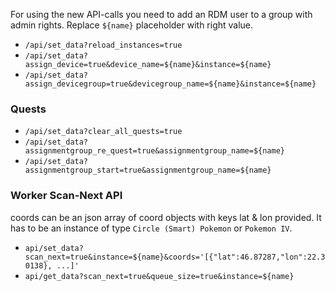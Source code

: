 For using the new API-calls you need to add an RDM user to a group with admin rights. Replace `${name}` placeholder with right value.


* `/api/set_data?reload_instances=true`
* `/api/set_data?assign_device=true&device_name=${name}&instance=${name}`
* `/api/set_data?assign_devicegroup=true&devicegroup_name=${name}&instance=${name}`

### Quests
* `/api/set_data?clear_all_quests=true`
* `/api/set_data?assignmentgroup_re_quest=true&assignmentgroup_name=${name}`
* `/api/set_data?assignmentgroup_start=true&assignmentgroup_name=${name}`

### Worker Scan-Next API
coords can be an json array of coord objects with keys lat & lon provided. It has to be an instance of type `Circle (Smart) Pokemon` or `Pokemon IV`.
* `api/set_data?scan_next=true&instance=${name}&coords='[{"lat":46.87287,"lon":22.30138}, ...]'`
* `api/get_data?scan_next=true&queue_size=true&instance=${name}`